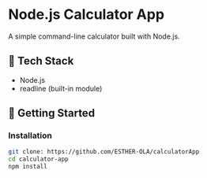 # Node.js Calculator App

A simple command-line calculator built with Node.js.

## 🧰 Tech Stack

- Node.js
- readline (built-in module)

## 🚀 Getting Started

### Installation

```bash
git clone: https://github.com/ESTHER-OLA/calculatorApp
cd calculator-app
npm install
```
